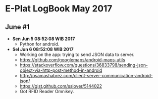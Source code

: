 E-Plat LogBook May 2017
=======================

June #1
-------
- **Sen Jun  5 08:52:08 WIB 2017**
  - Python for android.
- **Sel Jun  6 08:52:08 WIB 2017**
  - Working on the app: trying to send JSON data to server.
  - https://github.com/googlemaps/android-maps-utils
  - https://stackoverflow.com/questions/36833798/sending-json-object-via-http-post-method-in-android
  - http://osamashabrez.com/client-server-communication-android-json/
  - https://gist.github.com/sslover/5144022
  - Got RFID Reader Omnikey.
